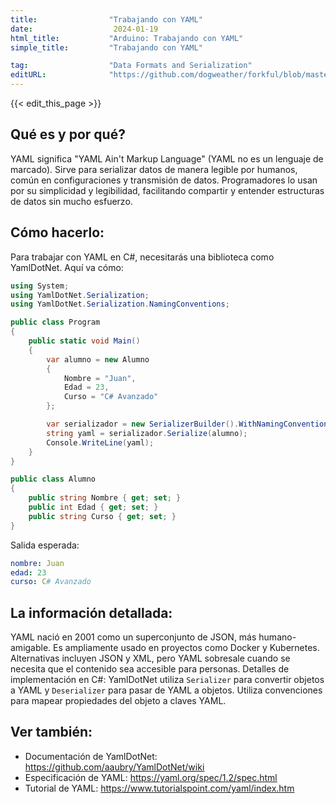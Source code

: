 ```yaml
---
title:                "Trabajando con YAML"
date:                  2024-01-19
html_title:           "Arduino: Trabajando con YAML"
simple_title:         "Trabajando con YAML"

tag:                  "Data Formats and Serialization"
editURL:              "https://github.com/dogweather/forkful/blob/master/content/es/c-sharp/working-with-yaml.md"
---
```


{{< edit_this_page >}}

## Qué es y por qué?

YAML significa "YAML Ain't Markup Language" (YAML no es un lenguaje de marcado). Sirve para serializar datos de manera legible por humanos, común en configuraciones y transmisión de datos. Programadores lo usan por su simplicidad y legibilidad, facilitando compartir y entender estructuras de datos sin mucho esfuerzo.

## Cómo hacerlo:

Para trabajar con YAML en C#, necesitarás una biblioteca como YamlDotNet. Aquí va cómo:

```C#
using System;
using YamlDotNet.Serialization;
using YamlDotNet.Serialization.NamingConventions;

public class Program
{
    public static void Main()
    {
        var alumno = new Alumno
        {
            Nombre = "Juan",
            Edad = 23,
            Curso = "C# Avanzado"
        };

        var serializador = new SerializerBuilder().WithNamingConvention(CamelCaseNamingConvention.Instance).Build();
        string yaml = serializador.Serialize(alumno);
        Console.WriteLine(yaml);
    }
}

public class Alumno
{
    public string Nombre { get; set; }
    public int Edad { get; set; }
    public string Curso { get; set; }
}
```

Salida esperada:

```yaml
nombre: Juan
edad: 23
curso: C# Avanzado
```

## La información detallada:

YAML nació en 2001 como un superconjunto de JSON, más humano-amigable. Es ampliamente usado en proyectos como Docker y Kubernetes. Alternativas incluyen JSON y XML, pero YAML sobresale cuando se necesita que el contenido sea accesible para personas. Detalles de implementación en C#: YamlDotNet utiliza `Serializer` para convertir objetos a YAML y `Deserializer` para pasar de YAML a objetos. Utiliza convenciones para mapear propiedades del objeto a claves YAML.

## Ver también:

- Documentación de YamlDotNet: https://github.com/aaubry/YamlDotNet/wiki
- Especificación de YAML: https://yaml.org/spec/1.2/spec.html
- Tutorial de YAML: https://www.tutorialspoint.com/yaml/index.htm
